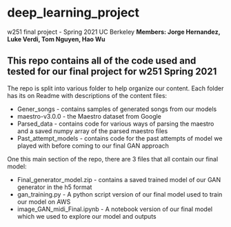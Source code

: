 # deep_learning_project
w251 final project - Spring 2021 UC Berkeley
**Members: Jorge Hernandez, Luke Verdi, Tom Nguyen, Hao Wu**

## This repo contains all of the code used and tested for our final project for w251 Spring 2021

The repo is split into various folder to help organize our content. Each folder has its on Readme with descriptions of the content files:
* Gener_songs - contains samples of generated songs from our models
* maestro-v3.0.0 - the Maestro dataset from Google
* Parsed_data - contains code for various ways of parsing the maestro and a saved numpy array of the parsed maestro files
* Past_attempt_models - contains code for the past attempts of model we played with before coming to our final GAN approach

One this main section of the repo, there are 3 files that all contain our final model:
* Final_generator_model.zip - contains a saved trained model of our GAN generator in the h5 format
* gan_training.py - A python script version of our final model used to train our model on AWS 
* image_GAN_midi_Final.ipynb - A notebook version of our final model which we used to explore our model and outputs